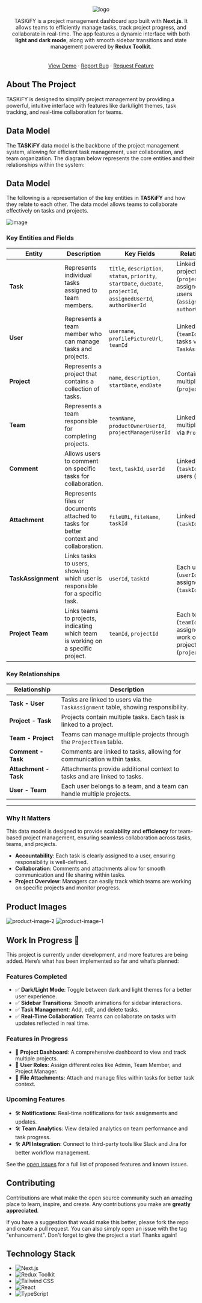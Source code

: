 
<div align="center">

![logo](https://github.com/ashiqur-russel/Taskify/blob/master/client/public/taskify-logo.png)



  <p align="center">

TASKiFY is a project management dashboard app built with **Next.js**. It allows teams to efficiently manage tasks, track project progress, and collaborate in real-time. The app features a dynamic interface with both **light and dark mode**, along with smooth sidebar transitions and state management powered by **Redux Toolkit**.
    <br />
    <br />
    <br />
    <a href="https://taskify-client-two.vercel.app/projects/1">View Demo</a>
    ·
    <a href="https://github.com/ashiqur-russel/Next-Taskify/issues/new?labels=bug&template=bug-report---.md">Report Bug</a>
    ·
    <a href="https://github.com/ashiqur-russel/Next-Taskify/issues/new?labels=enhancement&template=feature-request---.md">Request Feature</a>
  </p>
</div>

## About The Project

TASKiFY is designed to simplify project management by providing a powerful, intuitive interface with features like dark/light themes, task tracking, and real-time collaboration for teams.

## Data Model

The **TASKiFY** data model is the backbone of the project management system, allowing for efficient task management, user collaboration, and team organization. The diagram below represents the core entities and their relationships within the system:

## Data Model

The following is a representation of the key entities in **TASKiFY** and how they relate to each other. The data model allows teams to collaborate effectively on tasks and projects.

![image](https://github.com/ashiqur-russel/Taskify/blob/master/client/public/er-diagram.png)


### Key Entities and Fields

| **Entity**      | **Description**                                                                                            | **Key Fields**                                                                                                                                                            | **Relationships**                                                                                                  |
|-----------------|------------------------------------------------------------------------------------------------------------|--------------------------------------------------------------------------------------------------------------------------------------------------------------------------|-------------------------------------------------------------------------------------------------------------------|
| **Task**        | Represents individual tasks assigned to team members.                                                       | `title`, `description`, `status`, `priority`, `startDate`, `dueDate`, `projectId`, `assignedUserId`, `authorUserId`                                                      | Linked to a project (`projectId`), and assigned to users (`assignedUserId`, `authorUserId`).                       |
| **User**        | Represents a team member who can manage tasks and projects.                                                 | `username`, `profilePictureUrl`, `teamId`                                                                                                                                 | Linked to teams (`teamId`) and tasks via `TaskAssignment`.                                                        |
| **Project**     | Represents a project that contains a collection of tasks.                                                   | `name`, `description`, `startDate`, `endDate`                                                                                                                             | Contains multiple tasks (`projectId`).                                                                             |
| **Team**        | Represents a team responsible for completing projects.                                                     | `teamName`, `productOwnerUserId`, `projectManagerUserId`                                                                                                                  | Linked to multiple projects via `ProjectTeam`.                                                                    |
| **Comment**     | Allows users to comment on specific tasks for collaboration.                                                | `text`, `taskId`, `userId`                                                                                                                                               | Linked to tasks (`taskId`) and users (`userId`).                                                                  |
| **Attachment**  | Represents files or documents attached to tasks for better context and collaboration.                       | `fileURL`, `fileName`, `taskId`                                                                                                                                          | Linked to tasks (`taskId`).                                                                                       |
| **TaskAssignment** | Links tasks to users, showing which user is responsible for a specific task.                                | `userId`, `taskId`                                                                                                                                                       | Each user (`userId`) is assigned a task (`taskId`).                                                               |
| **Project Team** | Links teams to projects, indicating which team is working on a specific project.                             | `teamId`, `projectId`                                                                                                                                                    | Each team (`teamId`) is assigned to work on a project (`projectId`).                                               |

### Key Relationships

| **Relationship**                 | **Description**                                                                 |
|-----------------------------------|---------------------------------------------------------------------------------|
| **Task - User**                   | Tasks are linked to users via the `TaskAssignment` table, showing responsibility.|
| **Project - Task**                | Projects contain multiple tasks. Each task is linked to a project.               |
| **Team - Project**                | Teams can manage multiple projects through the `ProjectTeam` table.              |
| **Comment - Task**                | Comments are linked to tasks, allowing for communication within tasks.           |
| **Attachment - Task**             | Attachments provide additional context to tasks and are linked to tasks.         |
| **User - Team**                   | Each user belongs to a team, and a team can handle multiple projects.            |

---

### Why It Matters

This data model is designed to provide **scalability** and **efficiency** for team-based project management, ensuring seamless collaboration across tasks, teams, and projects. 

- **Accountability**: Each task is clearly assigned to a user, ensuring responsibility is well-defined.
- **Collaboration**: Comments and attachments allow for smooth communication and file sharing within tasks.
- **Project Overview**: Managers can easily track which teams are working on specific projects and monitor progress.

## Product Images
  ![product-image-2](https://github.com/ashiqur-russel/Taskify/blob/master/client/public/taskify-client-2.png.png)
![product-image-1](https://github.com/ashiqur-russel/Taskify/blob/master/client/public/taskify-client-1.png)



## Work In Progress 🚧

This project is currently under development, and more features are being added. Here’s what has been implemented so far and what’s planned:

### Features Completed
- ✅ **Dark/Light Mode**: Toggle between dark and light themes for a better user experience.
- ✅ **Sidebar Transitions**: Smooth animations for sidebar interactions.
- ✅ **Task Management**: Add, edit, and delete tasks.
- ✅ **Real-Time Collaboration**: Teams can collaborate on tasks with updates reflected in real time.

### Features in Progress
- 🔄 **Project Dashboard**: A comprehensive dashboard to view and track multiple projects.
- 🔄 **User Roles**: Assign different roles like Admin, Team Member, and Project Manager.
- 🔄 **File Attachments**: Attach and manage files within tasks for better task context.

### Upcoming Features
- 🛠 **Notifications**: Real-time notifications for task assignments and updates.
- 🛠 **Team Analytics**: View detailed analytics on team performance and task progress.
- 🛠 **API Integration**: Connect to third-party tools like Slack and Jira for better workflow management.

See the [open issues](https://github.com/ashiqur-russel/Next-Taskify/issues) for a full list of proposed features and known issues.

## Contributing

Contributions are what make the open source community such an amazing place to learn, inspire, and create. Any contributions you make are **greatly appreciated**.

If you have a suggestion that would make this better, please fork the repo and create a pull request. You can also simply open an issue with the tag "enhancement". Don't forget to give the project a star! Thanks again!

## Technology Stack

- ![Next.js](https://img.shields.io/badge/Next.js-000000?style=for-the-badge&logo=nextdotjs&logoColor=white) 
- ![Redux Toolkit](https://img.shields.io/badge/Redux-764ABC?style=for-the-badge&logo=redux&logoColor=white) 
- ![Tailwind CSS](https://img.shields.io/badge/Tailwind_CSS-38B2AC?style=for-the-badge&logo=tailwind-css&logoColor=white) 
- ![React](https://img.shields.io/badge/React-61DAFB?style=for-the-badge&logo=react&logoColor=white)
- ![TypeScript](https://img.shields.io/badge/TypeScript-3178C6?style=for-the-badge&logo=typescript&logoColor=white)



<!-- MARKDOWN LINKS & IMAGES -->



[stars-shield]: https://img.shields.io/github/stars/ashiqur-russel/Next-Taskify.svg?style=for-the-badge
[stars-url]: https://github.com/ashiqur-russel/Next-Taskify/stargazers
[issues-shield]: https://img.shields.io/github/issues/ashiqur-russel/Next-Taskify.svg?style=for-the-badge
[issues-url]: https://github.com/ashiqur-russel/Next-Taskify/issues
[linkedin-shield]: https://img.shields.io/badge/-LinkedIn-black.svg?style=for-the-badge&logo=linkedin&colorB=555
[linkedin-url]: https://linkedin.com/in/ashiq-dev
[product-screenshot]: images/screenshot.png
[Next.js]: https://img.shields.io/badge/Next.js-000000?style=for-the-badge&logo=nextdotjs&logoColor=white
[Next-url]: https://nextjs.org/
[React.js]: https://img.shields.io/badge/React-20232A?style=for-the-badge&logo=react&logoColor=61DAFB
[React-url]: https://reactjs.org/
[Redux-url]: https://redux-toolkit.js.org/
[TailwindCSS-url]: https://tailwindcss.com/
[TypeScript-url]: https://www.typescriptlang.org/
